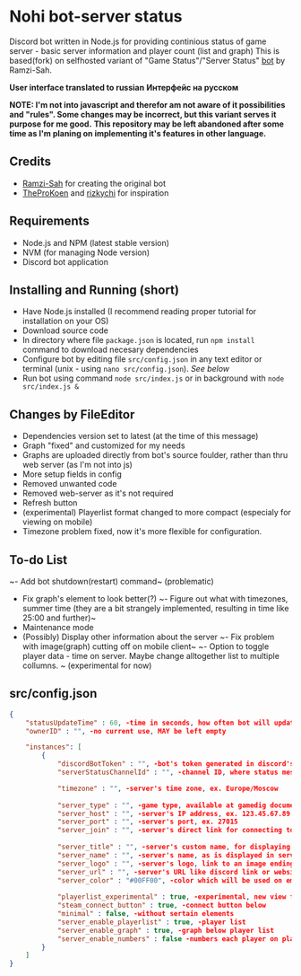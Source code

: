 # Nohi bot-server status
 Discord bot written in Node.js for providing continious status of game server - basic server information and player count (list and graph)
 This is based(fork) on selfhosted variant of "Game Status"/"Server Status" [bot](https://github.com/Ramzi-Sah/game-status-discordbot-selfhosted) by Ramzi-Sah.

**User interface translated to russian**
**Интерфейс на русском**

**NOTE: I'm not into javascript and therefor am not aware of it possibilities and "rules". Some changes may be incorrect, but this variant serves it purpose for me good.**
**This repository may be left abandoned after some time as I'm planing on implementing it's features in other language.**

## Credits
- [Ramzi-Sah](https://github.com/Ramzi-Sah) for creating the original bot
- [TheProKoen](https://github.com/TheProKoen) and [rizkychi](https://github.com/rizkychi) for inspiration


## Requirements
- Node.js and NPM (latest stable version)
- NVM (for managing Node version)
- Discord bot application

## Installing and Running (short)
- Have Node.js installed (I recommend reading proper tutorial for installation on your OS)
- Download source code
- In directory where file `package.json` is located, run `npm install` command to download necesary dependencies
- Configure bot by editing file `src/config.json` in any text editor or terminal (unix - using `nano src/config.json`). *See below*
- Run bot using command `node src/index.js` or in background with `node src/index.js &`


## Changes by FileEditor
- Dependencies version set to latest (at the time of this message)
- Graph "fixed" and customized for my needs
- Graphs are uploaded directly from bot's source foulder, rather than thru web server (as I'm not into js)
- More setup fields in config
- Removed unwanted code
- Removed web-server as it's not required
- Refresh button
- (experimental) Playerlist format changed to more compact (especialy for viewing on mobile)
- Timezone problem fixed, now it's more flexible for configuration.

## To-do List
~- Add bot shutdown(restart) command~ (problematic)
- Fix graph's element to look better(?)
~- Figure out what with timezones, summer time (they are a bit strangely implemented, resulting in time like 25:00 and further)~
- Maintenance mode
- (Possibly) Display other information about the server
~- Fix problem with image(graph) cutting off on mobile client~
~- Option to toggle player data - time on server. Maybe change alltogether list to multiple collumns. ~ (experimental for now)


## src/config.json
```json
{
	"statusUpdateTime" : 60, -time in seconds, how often bot will update server status
	"ownerID" : "", -no current use, MAY be left empty 

	"instances": [
		{
			"discordBotToken" : "", -bot's token generated in discord's developer panel
			"serverStatusChannelId" : "", -channel ID, where status message will be posted, ex. 4127481751675634412

			"timezone" : "", -server's time zone, ex. Europe/Moscow
			
			"server_type" : "", -game type, available at gamedig documentation page, ex. garrysmod
			"server_host" : "", -server's IP address, ex. 123.45.67.89
			"server_port" : "", -server's port, ex. 27015
			"server_join" : "", -server's direct link for connecting to the server, MAY be left empty
			
			"server_title" : "", -server's custom name, for displaying purpose
			"server_name" : "", -server's name, as is displayed in server list (actual name)
			"server_logo" : "", -server's logo, link to an image ending with .png or other format
			"server_url" : "", -server's URL like discord link or website, clickable on server's custom name
			"server_color" : "#00FF00", -color which will be used on embed and graph, hex color
			
			"playerlist_experimental" : true, -experimental, new view for playerlist
			"steam_connect_button" : true, -connect button below
			"minimal" : false, -without sertain elements
			"server_enable_playerlist" : true, -player list
			"server_enable_graph" : true, -graph below player list
			"server_enable_numbers" : false -numbers each player on player list
		}
	]
}
```